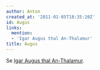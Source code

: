 ```yaml
---
author: Anton
created_at: '2011-01-05T18:35:20Z'
id: Augus
links:
  mention:
  - 'Igar Augus thal An-Thalamur'
title: Augus
---
```


Se [Igar Augus thal An-Thalamur].

  [Igar Augus thal An-Thalamur]: Igar_Augus_thal_An-Thalamur
